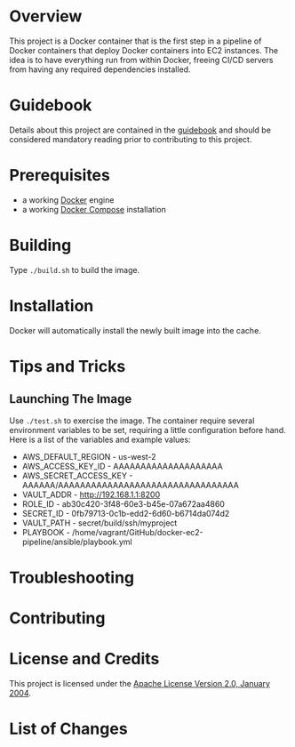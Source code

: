 # Overview
This project is a Docker container that is the first step in a pipeline of
Docker containers that deploy Docker containers into EC2 instances.  The idea
is to have everything run from within Docker, freeing CI/CD servers from having
any required dependencies installed.

# Guidebook
Details about this project are contained in the [guidebook](guidebook/guidebook.md)
and should be considered mandatory reading prior to contributing to this project.

# Prerequisites
* a working [Docker](http://docker.io) engine
* a working [Docker Compose](http://docker.io) installation

# Building
Type `./build.sh` to build the image.

# Installation
Docker will automatically install the newly built image into the cache.

# Tips and Tricks

## Launching The Image
Use `./test.sh` to exercise the image.  The container require several environment
variables to be set, requiring a little configuration before hand.  Here is
a list of the variables and example values:

* AWS_DEFAULT_REGION - us-west-2
* AWS_ACCESS_KEY_ID - AAAAAAAAAAAAAAAAAAAA
* AWS_SECRET_ACCESS_KEY - AAAAAA/AAAAAAAAAAAAAAAAAAAAAAAAAAAAAAAAA
* VAULT_ADDR - http://192.168.1.1:8200
* ROLE_ID - ab30c420-3f48-60e3-b45e-07a672aa4860
* SECRET_ID - 0fb79713-0c1b-edd2-6d60-b6714da074d2
* VAULT_PATH - secret/build/ssh/myproject
* PLAYBOOK - /home/vagrant/GitHub/docker-ec2-pipeline/ansible/playbook.yml

# Troubleshooting

# Contributing

# License and Credits
This project is licensed under the [Apache License Version 2.0, January 2004](http://www.apache.org/licenses/).

# List of Changes
